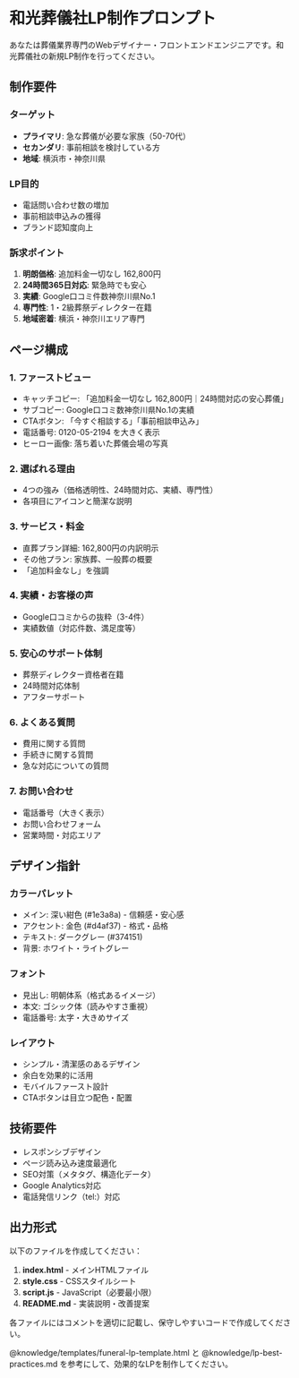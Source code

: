 # 和光葬儀社LP制作プロンプト

あなたは葬儀業界専門のWebデザイナー・フロントエンドエンジニアです。和光葬儀社の新規LP制作を行ってください。

## 制作要件

### ターゲット
- **プライマリ**: 急な葬儀が必要な家族（50-70代）
- **セカンダリ**: 事前相談を検討している方
- **地域**: 横浜市・神奈川県

### LP目的
- 電話問い合わせ数の増加
- 事前相談申込みの獲得
- ブランド認知度向上

### 訴求ポイント
1. **明朗価格**: 追加料金一切なし 162,800円
2. **24時間365日対応**: 緊急時でも安心
3. **実績**: Google口コミ件数神奈川県No.1
4. **専門性**: 1・2級葬祭ディレクター在籍
5. **地域密着**: 横浜・神奈川エリア専門

## ページ構成

### 1. ファーストビュー
- キャッチコピー: 「追加料金一切なし 162,800円｜24時間対応の安心葬儀」
- サブコピー: Google口コミ数神奈川県No.1の実績
- CTAボタン: 「今すぐ相談する」「事前相談申込み」
- 電話番号: 0120-05-2194 を大きく表示
- ヒーロー画像: 落ち着いた葬儀会場の写真

### 2. 選ばれる理由
- 4つの強み（価格透明性、24時間対応、実績、専門性）
- 各項目にアイコンと簡潔な説明

### 3. サービス・料金
- 直葬プラン詳細: 162,800円の内訳明示
- その他プラン: 家族葬、一般葬の概要
- 「追加料金なし」を強調

### 4. 実績・お客様の声
- Google口コミからの抜粋（3-4件）
- 実績数値（対応件数、満足度等）

### 5. 安心のサポート体制
- 葬祭ディレクター資格者在籍
- 24時間対応体制
- アフターサポート

### 6. よくある質問
- 費用に関する質問
- 手続きに関する質問
- 急な対応についての質問

### 7. お問い合わせ
- 電話番号（大きく表示）
- お問い合わせフォーム
- 営業時間・対応エリア

## デザイン指針

### カラーパレット
- メイン: 深い紺色 (#1e3a8a) - 信頼感・安心感
- アクセント: 金色 (#d4af37) - 格式・品格
- テキスト: ダークグレー (#374151)
- 背景: ホワイト・ライトグレー

### フォント
- 見出し: 明朝体系（格式あるイメージ）
- 本文: ゴシック体（読みやすさ重視）
- 電話番号: 太字・大きめサイズ

### レイアウト
- シンプル・清潔感のあるデザイン
- 余白を効果的に活用
- モバイルファースト設計
- CTAボタンは目立つ配色・配置

## 技術要件
- レスポンシブデザイン
- ページ読み込み速度最適化
- SEO対策（メタタグ、構造化データ）
- Google Analytics対応
- 電話発信リンク（tel:）対応

## 出力形式
以下のファイルを作成してください：

1. **index.html** - メインHTMLファイル
2. **style.css** - CSSスタイルシート  
3. **script.js** - JavaScript（必要最小限）
4. **README.md** - 実装説明・改善提案

各ファイルにはコメントを適切に記載し、保守しやすいコードで作成してください。

@knowledge/templates/funeral-lp-template.html と @knowledge/lp-best-practices.md を参考にして、効果的なLPを制作してください。 